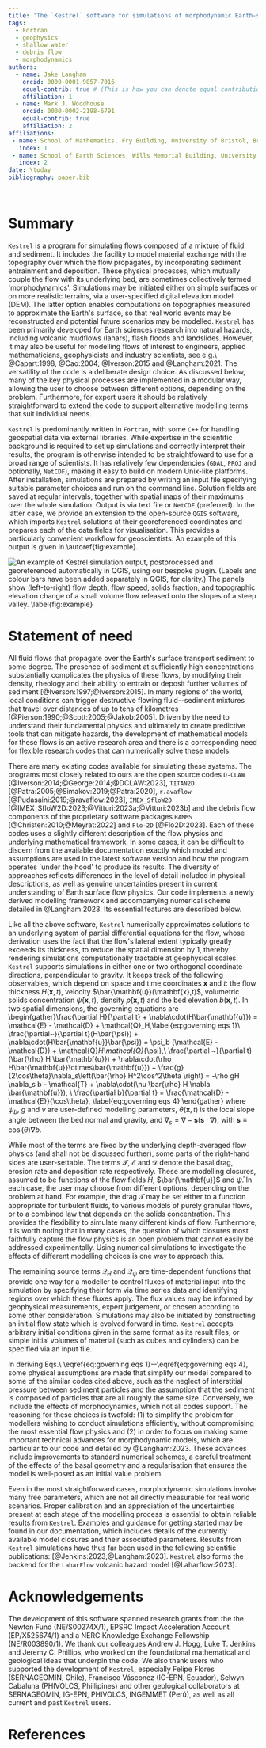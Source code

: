 ```yaml
---
title: 'The `Kestrel` software for simulations of morphodynamic Earth-surface flows'
tags:
  - Fortran
  - geophysics
  - shallow water
  - debris flow
  - morphodynamics
authors:
  - name: Jake Langham
    orcid: 0000-0001-9857-7016
    equal-contrib: true # (This is how you can denote equal contributions between multiple authors)
    affiliation: 1
  - name: Mark J. Woodhouse
    orcid: 0000-0002-2198-6791
    equal-contrib: true
    affiliation: 2
affiliations:
 - name: School of Mathematics, Fry Building, University of Bristol, Bristol, BS8 1UG, UK
   index: 1
 - name: School of Earth Sciences, Wills Memorial Building, University of Bristol, Bristol, BS8 1RJ, UK
   index: 2
date: \today
bibliography: paper.bib

---
```


# Summary

`Kestrel` is a program for simulating flows composed of a
mixture of fluid and sediment. It includes the facility to model material
exchange with the topography over which the flow propagates, by incorporating
sediment entrainment and deposition. These physical processes, which mutually
couple the flow with its underlying bed, are sometimes collectively termed
'morphodynamics'.  Simulations may be initiated either on simple surfaces or on
more realistic terrains, via a user-specified digital elevation model (DEM). The
latter option enables computations on topographies measured to approximate the
Earth's surface, so that real world events may be reconstructed and potential
future scenarios may be modelled. `Kestrel` has been primarily developed for
Earth sciences research into natural hazards, including volcanic mudflows
(lahars), flash
floods and landslides. However, it may also be useful for modelling flows of
interest to engineers, applied mathematicians, geophysicists and industry
scientists, see e.g.\ @Capart:1998, @Cao:2004, @Iverson:2015 and
@Langham:2021. The versatility of the code is a deliberate design choice. As
discussed below, many of the key physical processes are implemented in a modular
way, allowing the user to choose between different options, depending on the
problem. Furthermore, for expert users it should be relatively straightforward
to extend the code to support alternative modelling terms that suit individual
needs.

`Kestrel` is predominantly written in `Fortran`, with some `C++` for handling
geospatial data via external libraries.  While expertise in the scientific
background is required to set up simulations and correctly interpret their
results, the program is otherwise intended to be straightfoward to use for a
broad range of scientists.  It has relatively few dependencies (`GDAL`, `PROJ`
and optionally, `NetCDF`), making it easy to build on modern Unix-like
platforms.  After installation, simulations are prepared by writing an input
file specifying suitable parameter choices and run on the command line.
Solution fields are saved at regular intervals, together with spatial maps of
their maximums over the whole simulation. Output is via text file or `NetCDF`
(preferred).  In the latter case, we provide an extension to the open-source
`QGIS` software, which imports `Kestrel` solutions at their georeferenced
coordinates and prepares each of the data fields for visualisation.  This
provides a particularly convenient workflow for geoscientists.  An example of
this output is given in \autoref{fig:example}.

![An example of `Kestrel` simulation output, postprocessed and georeferenced
automatically in `QGIS`, using our bespoke plugin. (Labels and colour bars have
been added separately in `QGIS`, for clarity.) The panels show
(left-to-right) flow depth, flow speed, solids fraction, and topographic
elevation change of a small volume flow released onto the slopes of a steep
valley.
\label{fig:example}](example.png)

# Statement of need

All fluid flows that propagate over the Earth's surface transport sediment to
some degree. The presence of sediment at sufficiently high concentrations
substantially complicates the physics of these flows, by modifying their
density, rheology and their ability to entrain or deposit further volumes
of sediment [@Iverson:1997;@Iverson:2015]. In many regions of the world, local conditions can trigger
destructive flowing fluid--sediment mixtures that travel over distances of up to tens of
kilometres [@Pierson:1990;@Scott:2005;@Jakob:2005]. Driven by the need to understand their fundamental physics and
ultimately to create predictive tools that can mitigate hazards, the development
of mathematical models for these flows is an active research area and there is a
corresponding need for flexible research codes that can numerically solve these
models. 

There are many existing codes available for simulating these systems. The
programs most closely related to ours are the open source codes `D-CLAW`
[@Iverson:2014;@George:2014;@DCLAW:2023], `TITAN2D`
[@Patra:2005;@Simakov:2019;@Patra:2020], `r.avaflow`
[@Pudasaini:2019;@ravaflow:2023], `IMEX_SfloW2D`
[@IMEX_SfloW2D:2023;@Vitturi:2023a;@Vitturi:2023b] and the debris flow
components of the proprietary software packages `RAMMS`
[@Christen:2010;@Meyrat:2022] and `Flo-2D` [@Flo2D:2023].  Each of these codes
uses a slightly different description of the flow physics and underlying
mathematical framework. In some cases, it can be difficult to discern from the
available documentation exactly which model and assumptions are used in the
latest software version and how the program operates `under the hood' to produce
its results.  The diversity of approaches reflects differences in the level of
detail included in physical descriptions, as well as genuine uncertainties
present in current understanding of Earth surface flow physics.  Our code implements
a newly derived modelling framework and accompanying numerical scheme detailed
in @Langham:2023. Its essential features are described below.

Like all the above software, `Kestrel` numerically approximates solutions to an
underlying system of partial differential equations for the flow, whose
derivation uses the fact that the flow's lateral extent typically greatly
exceeds its thickness, to reduce the spatial dimension by 1, thereby rendering
simulations computationally tractable at geophysical scales. `Kestrel` supports
simulations in either one or two orthogonal coordinate directions, perpendicular
to gravity. It keeps track of the following
observables, which depend on space and time coordinates $\mathbf{x}$ and $t$: the flow thickness $H(\mathbf{x},t)$, velocity
$\bar{\mathbf{u}}(\mathbf{x},t)$, volumetric solids concentration $\bar{\psi}(\mathbf{x},t)$, density
$\bar{\rho}(\mathbf{x},t)$ and the bed elevation $b(\mathbf{x},t)$. 
In two spatial dimensions, the governing equations are
\begin{gather}\frac{\partial H}{\partial t} +
\nabla\cdot(H\bar{\mathbf{u}}) = \mathcal{E} - \mathcal{D} + \mathcal{Q}_H,\label{eq:governing eqs 1}\\
\frac{\partial~}{\partial t}(H\bar{\psi}) +
\nabla\cdot(H\bar{\mathbf{u}}\bar{\psi}) = \psi_b (\mathcal{E} - \mathcal{D}) +
\mathcal{Q}_H\mathcal{Q}_{\psi},\\
\frac{\partial ~}{\partial t}(\bar{\rho} H \bar{\mathbf{u}}) + 
\nabla\cdot(\rho H\bar{\mathbf{u}}\otimes\bar{\mathbf{u}}) + 
\frac{g}{2\cos\theta}\nabla_s\left(\bar{\rho} H^2\cos^2\theta \right) = 
-\rho gH \nabla_s b - \mathcal{T} + \nabla\cdot(\nu \bar{\rho} H \nabla \bar{\mathbf{u}}), \\
\frac{\partial b}{\partial t} = \frac{\mathcal{D} - \mathcal{E}}{\cos\theta},
\label{eq:governing eqs 4}
\end{gather}
where $\psi_b$, $g$ and $\nu$ are user-defined modelling parameters,
$\theta(\mathbf{x},t)$ is the local slope angle between the bed normal and
gravity, and $\nabla_s = \nabla - \mathbf{s}(\mathbf{s}\cdot\nabla)$, 
with $\mathbf{s} \equiv \cos(\theta)\nabla b$.

While most of the terms are fixed by the underlying depth-averaged flow physics
(and shall not be discussed further), some parts of the right-hand sides are
user-settable.  The terms $\mathcal{T}$, $\mathcal{E}$ and $\mathcal{D}$ denote
the basal drag, erosion rate and deposition rate respectively. These are
modelling closures, assumed to be functions of the flow fields $H$,
$\bar{\mathbf{u}}$ and $\bar{\psi}$. In each case, the user may choose from
different options, depending on the problem at hand. For example, the drag
$\mathcal{T}$ may be set either to a function appropriate for turbulent fluids,
to various models of purely granular flows, or to a combined law that depends on
the solids concentration.  This provides the flexibility to simulate many
different kinds of flow.  Furthermore, it is worth noting that in many cases,
the question of which closures most faithfully capture the flow physics is an
open problem that cannot easily be addressed experimentally.  Using numerical
simulations to investigate the effects of different modelling choices is one way
to approach this.

The remaining source terms $\mathcal{Q}_H$ and $\mathcal{Q}_{\psi}$ are
time-dependent functions that provide one way for a modeller to control fluxes
of material input into the simulation by specifying their form via time series
data and identifying regions over which these fluxes apply. The flux values may
be informed by geophysical measurements, expert judgement, or chosen according
to some other consideration. Simulations may also be initiated by constructing
an initial flow state which is evolved forward in time. `Kestrel` accepts
arbitrary initial conditions given in the same format as its result files, or
simple initial volumes of material (such as cubes and cylinders) can be
specified via an input file.

In deriving Eqs.\ \eqref{eq:governing eqs 1}--\eqref{eq:governing eqs 4}, some
physical assumptions are made that simplify our model compared to some of the
similar codes cited above, such as the neglect of interstitial pressure between
sediment particles and the assumption that the sediment is composed of particles
that are all roughly the same size.  Conversely, we include the effects of
morphodynamics, which not all codes support. The reasoning for these choices is
twofold: (1) to simplify the problem for modellers wishing to conduct
simulations efficiently, without compromising the most essential flow physics and (2) in
order to focus on making some important technical advances for morphodynamic
models, which are particular to our code and detailed by @Langham:2023. These
advances include improvements to standard numerical schemes, a careful treatment of the
effects of the basal geometry and a regularisation that ensures the model is
well-posed as an initial value problem.

Even in the most straightforward cases, morphodynamic simulations involve many
free parameters, which are not all directly measurable for real world scenarios.
Proper calibration and an appreciation of the uncertainties present at each
stage of the modelling process is essential to obtain reliable results from
`Kestrel`. Examples and guidance for getting started may be found in our
documentation, which includes details of the currently available model closures
and their associated parameters.  Results from `Kestrel` simulations have thus
far been used in the following scientific publications:
[@Jenkins:2023;@Langham:2023]. `Kestrel` also forms the backend for the
`LaharFlow` volcanic hazard model [@Laharflow:2023].

# Acknowledgements

The development of this software spanned research grants from the the Newton
Fund (NE/S00274X/1), EPSRC Impact Acceleration Account (EP/X525674/1) and a NERC
Knowledge Exchange Fellowship (NE/R003890/1).  We thank our colleagues Andrew J.
Hogg, Luke T. Jenkins and Jeremy C. Phillips, who worked on the foundational
mathematical and geological ideas that underpin the code. We also thank users
who supported the development of `Kestrel`, especially Felipe Flores
(SERNAGEOMIN, Chile), Francisco Vásconez (IG-EPN, Ecuador), Selwyn Cabaluna
(PHIVOLCS, Phillipines) and other geological collaborators at SERNAGEOMIN,
IG-EPN, PHIVOLCS, INGEMMET (Perú), as well as all current and past `Kestrel`
users.

# References

